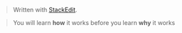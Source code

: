 


> Written with [StackEdit](https://stackedit.io/).

> You will learn **how** it works before you learn **why** it works

<!--stackedit_data:
eyJoaXN0b3J5IjpbLTE3OTMzMTg1MDFdfQ==
-->
